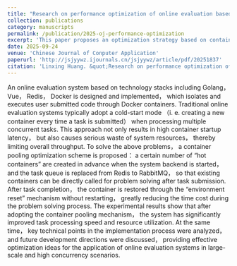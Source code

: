 ```yaml
---
title: "Research on performance optimization of online evaluation based on Golang and Docker container pool"
collection: publications
category: manuscripts
permalink: /publication/2025-oj-performance-optimization
excerpt: 'This paper proposes an optimization strategy based on container pooling for Online Judging systems to address the significant startup delays and resource wastage associated with creating new containers for each submission. By pre-creating “hot containers” and resetting their environment after each task, this approach eliminates the need to restart a container for every submission, greatly improving resource utilization and system reliability.'
date: 2025-09-24
venue: 'Chinese Journal of Conputer Application'
paperurl: 'http://jsjyywz.ijournals.cn/jsjyywz/article/pdf/20251837'
citation: 'Linxing Huang. &quot;Research on performance optimization of online evaluation based on Golang and Docker container pool.&quot; <i>Chinese Journal of Conputer Application</i>, 2025(18).'
---
```


An online evaluation system based on technology stacks including Golang， Vue， Redis， Docker is designed and implemented， which isolates and executes user submitted code through Docker containers. Traditional online evaluation systems typically adopt a cold-start mode （i. e. creating a new container every time a task is submitted） when processing multiple concurrent tasks. This approach not only results in high container startup latency， but also causes serious waste of system resources， thereby limiting overall throughput. To solve the above problems， a container pooling optimization scheme is proposed： a certain number of “hot containers” are created in advance when the system backend is started， and the task queue is replaced from Redis to RabbitMQ， so that existing containers can be directly called for problem solving after task submission. After task completion， the container is restored through the “environment reset” mechanism without restarting， greatly reducing the time cost during the problem solving process. The experimental results show that after adopting the container pooling mechanism， the system has significantly improved task processing speed and resource utilization. At the same time， key technical points in the implementation process were analyzed， and future development directions were discussed， providing effective optimization ideas for the application of online evaluation systems in large-scale and high concurrency scenarios.